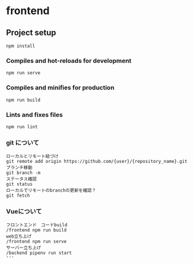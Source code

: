 # frontend

## Project setup
```
npm install
```

### Compiles and hot-reloads for development
```
npm run serve
```

### Compiles and minifies for production
```
npm run build
```

### Lints and fixes files
```
npm run lint
```
### git について
```
ローカルとリモート紐づけ
git remote add origin https://github.com/{user}/{repository_name}.git
ブランチ移動
git branch -m
ステータス確認
git status
ローカルでリモートのbranchの更新を確認？
git fetch
```
### Vueについて
```
フロントエンド　コードbuild
/frontend npm run build
web立ち上げ
/frontend npm run serve
サーバー立ち上げ
/backend pipenv run start
'''
